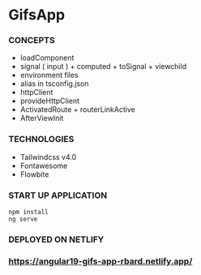 # GifsApp

### CONCEPTS
* loadComponent
* signal ( input ) + computed + toSignal + viewchild
* environment files
* alias in tsconfig.json
* httpClient
* provideHttpClient
* ActivatedRoute + routerLinkActive
* AfterViewInit

### TECHNOLOGIES
* Tailwindcss v4.0
* Fontawesome
* Flowbite

### START UP APPLICATION
```
npm install
ng serve
```

### DEPLOYED ON NETLIFY
### https://angular19-gifs-app-rbard.netlify.app/
